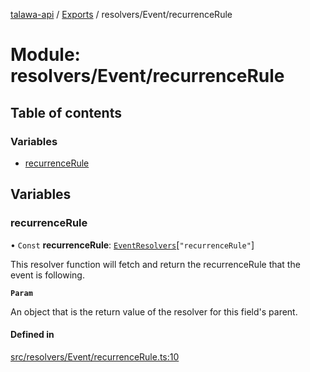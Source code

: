 [talawa-api](../README.md) / [Exports](../modules.md) / resolvers/Event/recurrenceRule

# Module: resolvers/Event/recurrenceRule

## Table of contents

### Variables

- [recurrenceRule](resolvers_Event_recurrenceRule.md#recurrencerule)

## Variables

### recurrenceRule

• `Const` **recurrenceRule**: [`EventResolvers`](types_generatedGraphQLTypes.md#eventresolvers)[``"recurrenceRule"``]

This resolver function will fetch and return the recurrenceRule that the event is following.

**`Param`**

An object that is the return value of the resolver for this field's parent.

#### Defined in

[src/resolvers/Event/recurrenceRule.ts:10](https://github.com/PalisadoesFoundation/talawa-api/blob/e919df4/src/resolvers/Event/recurrenceRule.ts#L10)
